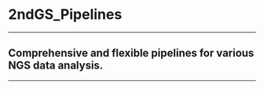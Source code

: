 # 2ndGS_Pipelines
---------------     
## Comprehensive and flexible pipelines for various NGS data analysis.
---------------                                                                  

         
                  
                                                                         
